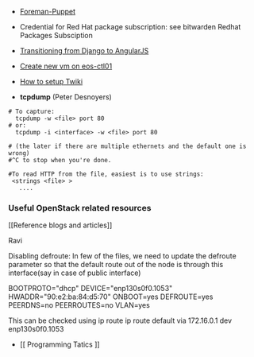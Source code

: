 
* [Foreman-Puppet](clusters/Foreman-Puppet.html)
* Credential for Red Hat package subscription: see bitwarden Redhat Packages Subsciption
  
* [Transitioning from Django to AngularJS](trainings/Transitioning-from-Djando-to-AngularJS.html) 
 
* [Create new vm on eos-ctl01](trainings/Create-new-vm-on-eos-ctl01.html)

* [How to setup Twiki](trainings/How-to-setup-Twiki.html)

* **tcpdump**  (Peter Desnoyers)
```
# To capture:
  tcpdump -w <file> port 80
# or:
  tcpdump -i <interface> -w <file> port 80

# (the later if there are multiple ethernets and the default one is wrong)
#^C to stop when you're done.

#To read HTTP from the file, easiest is to use strings:
 <strings <file> >
   ....
```

### Useful OpenStack related resources
[[Reference blogs and articles]]

Ravi

Disabling defroute:
In few of the files, we need to update the defroute parameter so that the default route out of the node is through this interface(say in case of public interface)

BOOTPROTO="dhcp"
DEVICE="enp130s0f0.1053"
HWADDR="90:e2:ba:84:d5:70"
ONBOOT=yes
DEFROUTE=yes
PEERDNS=no
PEERROUTES=no
VLAN=yes

This can be checked using ip route
 ip route
default via 172.16.0.1 dev enp130s0f0.1053 

* [[ Programming Tatics ]]
